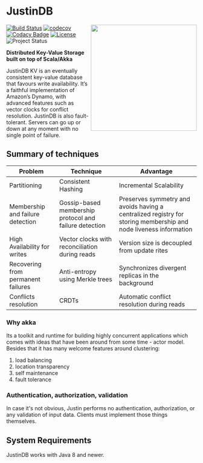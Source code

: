 # JustinDB

<img src="https://github.com/justin-db/JustinDB/blob/master/logo.png" align="right" width="280" />

[![Build Status](https://travis-ci.org/justin-db/JustinDB.svg?branch=master)](https://travis-ci.org/justin-db/JustinDB)
[![codecov](https://codecov.io/gh/justin-db/JustinDB/branch/master/graph/badge.svg)](https://codecov.io/gh/justin-db/JustinDB)
[![Codacy Badge](https://api.codacy.com/project/badge/grade/f5f10352c6e74aa99d0f996cf0a77124)](https://www.codacy.com/app/mateusz-maciaszekhpc/JustinDB)
[![License](http://img.shields.io/:license-Apache%202-red.svg)](http://www.apache.org/licenses/LICENSE-2.0.txt)
![Project Status](https://img.shields.io/badge/status-beta-yellow.svg)

**Distributed Key-Value Storage built on top of Scala/Akka**

JustinDB KV is an eventually consistent key-value database that favours write availability.
It’s a faithful implementation of Amazon’s Dynamo, with advanced features such as vector clocks for conflict resolution.
JustinDB is also fault-tolerant. Servers can go up or down at any moment with no single point of failure.

## Summary of techniques

| Problem | Technique  | Advantage  |
|---------|------------|------------|
|Partitioning                      |Consistent Hashing                                    |Incremental Scalability|
|Membership and failure detection  |Gossip-based membership protocol and failure detection|Preserves symmetry and avoids having a centralized registry for storing membership and node liveness information|
|High Availability for writes      |Vector clocks with reconciliation during reads        |Version size is decoupled from update rites|
|Recovering from permanent failures|Anti-entropy using Merkle trees                       |Synchronizes divergent replicas in the background|
|Conflicts resolution              |CRDTs                                                 |Automatic conflict resolution during reads

### Why akka
Its a toolkit and runtime for building highly concurrent applications which comes
with ideas that have been around from some time - actor model.
Besides that it has many welcome features around clustering:

1. load balancing
2. location transparency
3. self maintenance
4. fault tolerance

### Authentication, authorization, validation

In case it's not obvious, Justin performs no authentication, authorization, or any validation of input data. Clients must implement those things themselves.

## System Requirements
JustinDB works with Java 8 and newer.